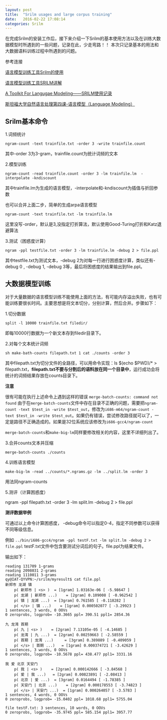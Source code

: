 ```yaml
---
layout: post
title:  "Srilm usages and large corpus training"
date:   2016-02-22 17:08:14
categories: Srilm
---
```


在完成Srilm的安装工作后，接下来介绍一下Srilm的基本使用方法以及在训练大数据模型时所遇到的一些问题，记录在此，少走弯路！！
本次只记录基本的用法和大数据语料训练过程中所遇到的问题。

参考连接 

[语言模型训练工具Srilm的使用](http://www.jeepshoe.org/518919296.htm)

[语言模型训练工具SRILM详解](http://www.52nlp.cn/language-model-training-tools-srilm-details)

[A Toolkit For Langugae Modeling——SRILM使用记录](http://blog.csdn.net/a635661820/article/details/43939773)

[斯坦福大学自然语言处理第四课-语言模型（Language Modeling）](http://blog.csdn.net/xiaokang06/article/details/17965965)

## Srilm基本命令

 1.词频统计

`ngram-count -text trainfile.txt -order 3 -write trainfile.count`

其中-order 3为3-gram，trainfile.count为统计词频的文本

 2.模型训练

`ngram-count -read trainfile.count -order 3 -lm trainfile.lm  -interpolate -kndiscount`

其中trainfile.lm为生成的语言模型，-interpolate和-kndiscount为插值与折回参数

也可以合并上面二步，简单的生成arpa语言模型  

`ngram-count -text trainfile.txt -lm trainfile.lm`

这里没写-order，默认是3,没指定打折算法，默认使用Good-Turing打折和Katz退避算法

 3.测试（困惑度计算）

`ngram -ppl testfile.txt -order 3 -lm trainfile.lm -debug 2 > file.ppl`

其中testfile.txt为测试文本，-debug 2为对每一行进行困惑度计算，类似还有-debug 0 , -debug 1, -debug 3等，最后将困惑度的结果输出到file.ppl。

## 大数据模型训练

对于大量数据的语言模型训练不能使用上面的方法，有可能内存溢出失败，也有可能训练要很长时间。主要思想是将文本切分，分别计算，然后合并。步骤如下：

 1.切分数据
 
`split -l 10000 trainfile.txt filedir/`

即每10000行数据为一个新文本存到filedir目录下。

 2.对每个文本统计词频

`sh make-bath-counts filepath.txt 1 cat ./counts -order 3`

其中filepath.txt为切分文件的全路径，可以用命令实现：ls $(echo $PWD)/* > filepath.txt，**filepath.txt不要与分割后的语料放在同一个目录中**，运行成功会将统计的词频结果存放在counts目录下。

**注意**

很有可能在执行上述命令上遇到这样的错误 `merge-batch-counts: command not found` 由于在`merge-batch-counts`文件中存在目录不正确的问题，需要把`ngram-count -text $test_in -write $test_out`，修改为`i686-m64/ngram-count -text $test_in -write $test_out`。如果仍有错误，尝试修改路径就可以了，一定是路径不正确造成的。如果是32位系统应该修改为`i686-gcc4/ngram-count`

`merge-batch-counts`和`make-big-lm`同样要修改相关的内容，这里不详细列出了。

 3.合并counts文本并压缩

`merge-batch-counts ./counts`

 4.训练语言模型

`make-big-lm -read ../counts/*.ngrams.gz -lm ../split.lm -order 3` 

用法同ngram-counts

 5.测评（计算困惑度）

ngram -ppl filepath.txt -order 3 -lm split.lm -debug 2 > file.ppl

**测评数据举例**

可通过以上命令计算困惑度， -debug命令可以指定0-4，指定不同参数可以获得不同等级信息。

例如 `../bin/i686-gcc4/ngram -ppl testF.txt -lm split.lm -debug 2 > file.ppl`  testF.txt文件中包含要测试分词后的句子。file.ppl为结果文件。

输出如下：

```
reading 131709 1-grams
reading 2098031 2-grams
reading 1110011 3-grams
qy@IAT-QYVPN:~/srilm/myresult$ cat file.ppl 
新郑市 龙湖 镇
    p( 新郑市 | <s> )  = [1gram] 1.03163e-06 [ -5.98647 ]
    p( 龙湖 | 新郑市 ...)    = [2gram] 0.109008 [ -0.962542 ]
    p( 镇 | 龙湖 ...)  = [3gram] 0.761585 [ -0.118282 ]
    p( </s> | 镇 ...)    = [1gram] 0.000502077 [ -3.29923 ]
1 sentences, 3 words, 0 OOVs
0 zeroprobs, logprob= -10.3665 ppl= 390.51 ppl1= 2854.36

九 龙湾 首期
    p( 九 | <s> )    = [2gram] 7.13105e-05 [ -4.14685 ]
    p( 龙湾 | 九 ...)  = [2gram] 0.00259663 [ -2.58559 ]
    p( 首期 | 龙湾 ...)     = [3gram] 0.389889 [ -0.409059 ]
    p( </s> | 首期 ...)   = [1gram] 0.000374721 [ -3.42629 ]
1 sentences, 3 words, 0 OOVs
0 zeroprobs, logprob= -10.5678 ppl= 438.477 ppl1= 3331.16

我 爱 北京 天安门
    p( 我 | <s> )    = [2gram] 0.000142666 [ -3.84568 ]
    p( 爱 | 我 ...)   = [2gram] 0.00823891 [ -2.08413 ]
    p( 北京 | 爱 ...)  = [3gram] 0.0164494 [ -1.78385 ]
    p( 天安门 | 北京 ...)    = [2gram] 0.000178553 [ -3.74823 ]
    p( </s> | 天安门 ...)  = [1gram] 0.000264057 [ -3.5783 ]
1 sentences, 4 words, 0 OOVs
0 zeroprobs, logprob= -15.0402 ppl= 1018.68 ppl1= 5755.04

file testF.txt: 3 sentences, 10 words, 0 OOVs
0 zeroprobs, logprob= -35.9745 ppl= 585.154 ppl1= 3957.77
```